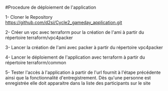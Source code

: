 #Procedure de déploiement de l'application  

1- Cloner le Repository https://github.com/d2si/Cycle2_gameday_application.git

2- Créer un vpc avec terraform pour la création de l'ami à partir du répertoire terraform/vpc4packer

3- Lancer la création de l'ami avec packer à partir du répertoire vpc4packer

4- Lancer le déploiement de l'application avec terraform à partir du répertoire terraform/common

5- Tester l'accès à l'application à partir de l'url fournit à l'étape précédente ainsi que la fonctionnalité d'entregistrement. Dès qu'une personne est enregistrée elle doit apparaitre dans la liste des participants sur le site
